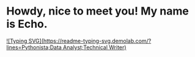 # Howdy, nice to meet you! My name is Echo.

[![Typing SVG](https://readme-typing-svg.demolab.com/?lines=Pythonista;Data Analyst;Technical Writer)](https://git.io/typing-svg)
